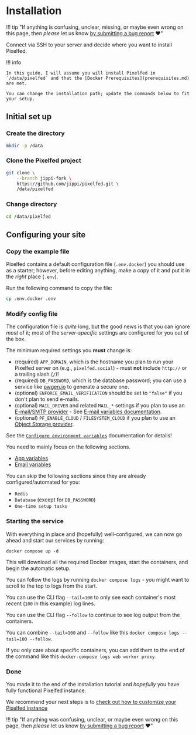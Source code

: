 # Installation

!!! tip "If anything is confusing, unclear, missing, or maybe even wrong on this page, then *please* let us know [by submitting a bug report](https://github.com/jippi/docker-pixelfed/issues/new) :heart:"

Connect via SSH to your server and decide where you want to install Pixelfed.

!!! info

    In this guide, I will assume you will install Pixelfed in `/data/pixelfed` and that the [Docker Prerequisites](prerequisites.md) are met.

    You can change the installation path; update the commands below to fit your setup.

## Initial set up

### Create the directory

```bash
mkdir -p /data
```

### Clone the Pixelfed project

```bash
git clone \
    --branch jippi-fork \
    https://github.com/jippi/pixelfed.git \
    /data/pixelfed
```

### Change directory

```bash
cd /data/pixelfed
```

## Configuring your site

### Copy the example file

Pixelfed contains a default configuration file (`.env.docker`) you should use as a starter; however, before editing anything, make a copy of it and put it in the *right* place (`.env`).

Run the following command to copy the file:

```bash
cp .env.docker .env
```

### Modify config file

The configuration file is *quite* long, but the good news is that you can ignore *most* of it; most of the *server-specific* settings are configured for you out of the box.

The minimum required settings you **must** change is:

* (required) `APP_DOMAIN`, which is the hostname you plan to run your Pixelfed server on (e.g., `pixelfed.social`) - must **not** include `http://` or a trailing slash (`/`)!
* (required) `DB_PASSWORD`, which is the database password; you can use a service like [pwgen.io](https://pwgen.io/en/) to generate a secure one.
* (optional) `ENFORCE_EMAIL_VERIFICATION` should be set to `"false"` if you don't plan to send e-mails.
* (optional) `MAIL_DRIVER` and related `MAIL_*` settings if you plan to use an [E-mail/SMTP provider](prerequisites.md#smtp-provider-optional) - See [E-mail variables documentation](https://docs.pixelfed.org/running-pixelfed/installation/#email-variables).
* (optional) `PF_ENABLE_CLOUD` / `FILESYSTEM_CLOUD` if you plan to use an [Object Storage provider](prerequisites.md#object-storage-optional).

See the [`Configure environment variables`](https://docs.pixelfed.org/running-pixelfed/installation/#app-variables) documentation for details!

You need to mainly focus on the following sections.

* [App variables](https://docs.pixelfed.org/running-pixelfed/installation/#app-variables)
* [Email variables](https://docs.pixelfed.org/running-pixelfed/installation/#email-variables)

You can skip the following sections since they are already configured/automated for you:

* `Redis`
* `Database` (except for `DB_PASSWORD`)
* `One-time setup tasks`

### Starting the service

With everything in place and (hopefully) well-configured, we can now go ahead and start our services by running:

```shell
docker compose up -d
```

This will download all the required Docker images, start the containers, and begin the automatic setup.

You can follow the logs by running `docker compose logs` - you might want to scroll to the top to logs from the start.

You can use the CLI flag `--tail=100` to only see each container's most recent (`100` in this example) log lines.

You can use the CLI flag `--follow` to continue to see log output from the containers.

You can combine `--tail=100` and `--follow` like this `docker compose logs --tail=100 --follow`.

If you only care about specific containers, you can add them to the end of the command like this `docker-compose logs web worker proxy.`

### Done

You made it to the end of the installation tutorial and *hopefully* you have fully functional Pixelfed instance.

We recommend your next steps is to [check out how to customize your Pixelfed instance](customize.md)

!!! tip "If anything was confusing, unclear, or maybe even wrong on this page, then *please* let us know [by submitting a bug report](https://github.com/jippi/docker-pixelfed/issues/new) :heart:"
